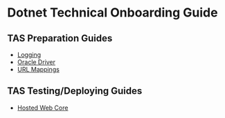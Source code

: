 # Dotnet Technical Onboarding Guide

## TAS Preparation Guides
* [Logging](logging.md)
* [Oracle Driver](oracle-driver.md)
* [URL Mappings](url-paths.md)

## TAS Testing/Deploying Guides 
* [Hosted Web Core](hosted-webcore)
